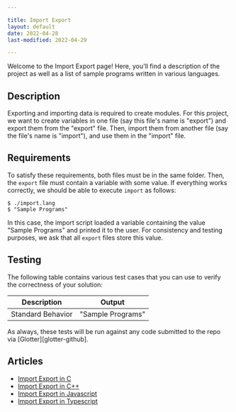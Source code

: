 ```yaml
---

title: Import Export
layout: default
date: 2022-04-28
last-modified: 2022-04-29

---
```


Welcome to the Import Export page! Here, you'll find a description of the project as well as a list of sample programs written in various languages.

## Description

Exporting and importing data is required to create modules. For this project, we want to create 
variables in one file (say this file's name is "export") and export them from the "export" file. 
Then, import them from another file (say the file's name is "import"), and use them in the 
"import" file.


## Requirements

To satisfy these requirements, both files must be in the same folder. Then, the `export` file must 
contain a variable with some value. If everything works correctly, we should be able to execute 
`import` as follows:

```shell
$ ./import.lang
$ "Sample Programs"
```

In this case, the import script loaded a variable containing the value "Sample Programs" and
printed it to the user. For consistency and testing purposes, we ask that all `export` files
store this value.


## Testing

The following table contains various test cases that you can use to verify the correctness of 
your solution: 

| Description       | Output            |
|-------------------|-------------------|
| Standard Behavior | "Sample Programs" | 

As always, these tests will be run against any code submitted to the repo via [Glotter][glotter-github].


## Articles

- [Import Export in C](https://sampleprograms.io/projects/import-export/c)
- [Import Export in C++](https://sampleprograms.io/projects/import-export/c-plus-plus)
- [Import Export in Javascript](https://sampleprograms.io/projects/import-export/javascript)
- [Import Export in Typescript](https://sampleprograms.io/projects/import-export/typescript)